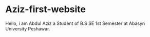 # Aziz-first-website
Hello, i am Abdul Aziz a Student of B.S SE 1st Semester at Abasyn University Peshawar. 
